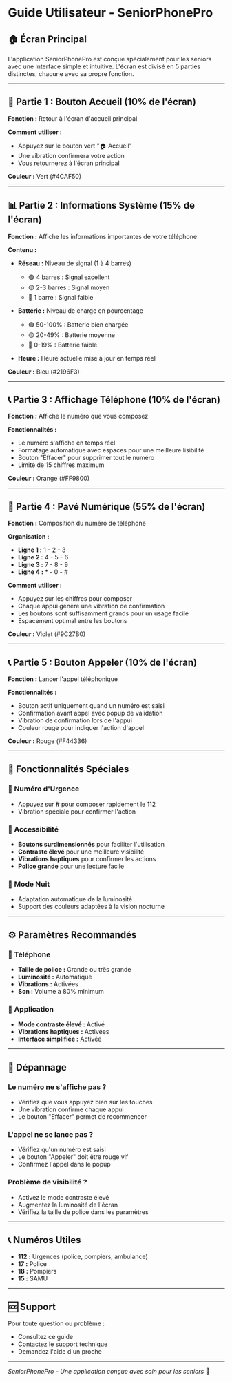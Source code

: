 # Guide Utilisateur - SeniorPhonePro

## 🏠 Écran Principal

L'application SeniorPhonePro est conçue spécialement pour les seniors avec une interface simple et intuitive. L'écran est divisé en 5 parties distinctes, chacune avec sa propre fonction.

---

## 📱 Partie 1 : Bouton Accueil (10% de l'écran)

**Fonction :** Retour à l'écran d'accueil principal

**Comment utiliser :**

- Appuyez sur le bouton vert "🏠 Accueil"
- Une vibration confirmera votre action
- Vous retournerez à l'écran principal

**Couleur :** Vert (#4CAF50)

---

## 📊 Partie 2 : Informations Système (15% de l'écran)

**Fonction :** Affiche les informations importantes de votre téléphone

**Contenu :**

- **Réseau :** Niveau de signal (1 à 4 barres)
  - 🟢 4 barres : Signal excellent
  - 🟡 2-3 barres : Signal moyen
  - 🔴 1 barre : Signal faible

- **Batterie :** Niveau de charge en pourcentage
  - 🟢 50-100% : Batterie bien chargée
  - 🟡 20-49% : Batterie moyenne
  - 🔴 0-19% : Batterie faible

- **Heure :** Heure actuelle mise à jour en temps réel

**Couleur :** Bleu (#2196F3)

---

## 📞 Partie 3 : Affichage Téléphone (10% de l'écran)

**Fonction :** Affiche le numéro que vous composez

**Fonctionnalités :**

- Le numéro s'affiche en temps réel
- Formatage automatique avec espaces pour une meilleure lisibilité
- Bouton "Effacer" pour supprimer tout le numéro
- Limite de 15 chiffres maximum

**Couleur :** Orange (#FF9800)

---

## 🔢 Partie 4 : Pavé Numérique (55% de l'écran)

**Fonction :** Composition du numéro de téléphone

**Organisation :**

- **Ligne 1 :** 1 - 2 - 3
- **Ligne 2 :** 4 - 5 - 6
- **Ligne 3 :** 7 - 8 - 9
- **Ligne 4 :** \* - 0 - #

**Comment utiliser :**

- Appuyez sur les chiffres pour composer
- Chaque appui génère une vibration de confirmation
- Les boutons sont suffisamment grands pour un usage facile
- Espacement optimal entre les boutons

**Couleur :** Violet (#9C27B0)

---

## 📞 Partie 5 : Bouton Appeler (10% de l'écran)

**Fonction :** Lancer l'appel téléphonique

**Fonctionnalités :**

- Bouton actif uniquement quand un numéro est saisi
- Confirmation avant appel avec popup de validation
- Vibration de confirmation lors de l'appui
- Couleur rouge pour indiquer l'action d'appel

**Couleur :** Rouge (#F44336)

---

## 🎯 Fonctionnalités Spéciales

### 🔴 Numéro d'Urgence

- Appuyez sur **#** pour composer rapidement le 112
- Vibration spéciale pour confirmer l'action

### 📱 Accessibilité

- **Boutons surdimensionnés** pour faciliter l'utilisation
- **Contraste élevé** pour une meilleure visibilité
- **Vibrations haptiques** pour confirmer les actions
- **Police grande** pour une lecture facile

### 🌙 Mode Nuit

- Adaptation automatique de la luminosité
- Support des couleurs adaptées à la vision nocturne

---

## ⚙️ Paramètres Recommandés

### 📱 Téléphone

- **Taille de police :** Grande ou très grande
- **Luminosité :** Automatique
- **Vibrations :** Activées
- **Son :** Volume à 80% minimum

### 🔧 Application

- **Mode contraste élevé :** Activé
- **Vibrations haptiques :** Activées
- **Interface simplifiée :** Activée

---

## 🚨 Dépannage

### Le numéro ne s'affiche pas ?

- Vérifiez que vous appuyez bien sur les touches
- Une vibration confirme chaque appui
- Le bouton "Effacer" permet de recommencer

### L'appel ne se lance pas ?

- Vérifiez qu'un numéro est saisi
- Le bouton "Appeler" doit être rouge vif
- Confirmez l'appel dans le popup

### Problème de visibilité ?

- Activez le mode contraste élevé
- Augmentez la luminosité de l'écran
- Vérifiez la taille de police dans les paramètres

---

## 📞 Numéros Utiles

- **112 :** Urgences (police, pompiers, ambulance)
- **17 :** Police
- **18 :** Pompiers
- **15 :** SAMU

---

## 🆘 Support

Pour toute question ou problème :

- Consultez ce guide
- Contactez le support technique
- Demandez l'aide d'un proche

---

_SeniorPhonePro - Une application conçue avec soin pour les seniors_ 🧡
